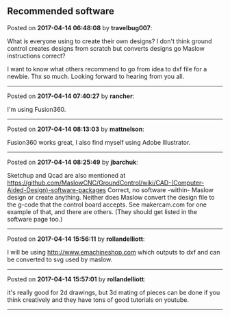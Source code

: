 ## Recommended ​software
Posted on **2017-04-14 06:48:08** by **travelbug007**:

What is everyone using to create their own designs? I don't think ground control creates designs from scratch but converts designs go Maslow instructions correct?

I want to know what others recommend to go from idea to dxf file for a newbie.
Thx so much. Looking forward to hearing from you all.

---

Posted on **2017-04-14 07:40:27** by **rancher**:

I'm using Fusion360.

---

Posted on **2017-04-14 08:13:03** by **mattnelson**:

Fusion360 works great, I also find myself using Adobe Illustrator.

---

Posted on **2017-04-14 08:25:49** by **jbarchuk**:

Sketchup and Qcad are also mentioned at https://github.com/MaslowCNC/GroundControl/wiki/CAD-(Computer-Aided-Design)-software-packages
Correct, no software -within- Maslow design or create anything.
Neither does Maslow convert the design file to the g-code that the control board accepts. See makercam.com for one example of that, and there are others. (They should get listed in the software page too.)

---

Posted on **2017-04-14 15:56:11** by **rollandelliott**:

I will be using http://www.emachineshop.com which outputs to dxf and can be converted to svg used by maslow.

---

Posted on **2017-04-14 15:57:01** by **rollandelliott**:

it's really good for 2d drawings, but 3d mating of pieces can be done if you think creatively and they have tons of good tutorials on youtube.

---

